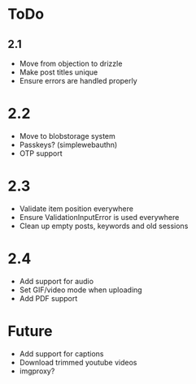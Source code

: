 # ToDo

## 2.1

- Move from objection to drizzle
- Make post titles unique
- Ensure errors are handled properly

# 2.2

- Move to blobstorage system
- Passkeys? (simplewebauthn)
- OTP support

# 2.3

- Validate item position everywhere
- Ensure ValidationInputError is used everywhere
- Clean up empty posts, keywords and old sessions

# 2.4

- Add support for audio
- Set GIF/video mode when uploading
- Add PDF support

# Future

- Add support for captions
- Download trimmed youtube videos
- imgproxy?
